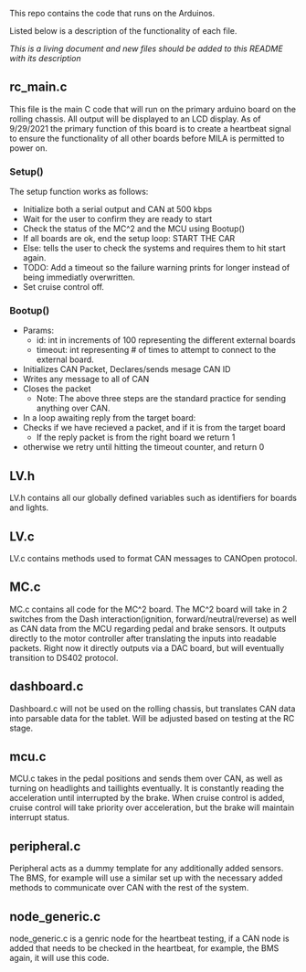 This repo contains the code that runs on the Arduinos.

Listed below is a description of the functionality of each file.

*This is a living document and new files should be added to this README with its description*


## rc_main.c
This file is the main C code that will run on the primary arduino board on the rolling chassis. All output will be displayed to an LCD display. As of 9/29/2021 the primary function of this board is to create a heartbeat signal to ensure the functionality of all other boards before MILA is permitted to power on.

### Setup()
The setup function works as follows:
- Initialize both a serial output and CAN at 500 kbps
- Wait for the user to confirm they are ready to start
- Check the status of the MC^2 and the MCU using Bootup()
- If all boards are ok, end the setup loop: START THE CAR
- Else: tells the user to check the systems and requires them to hit start again. 
- TODO: Add a timeout so the failure warning prints for longer instead of being immediatly overwritten. 
- Set cruise control off.
### Bootup()
- Params:
  - id: int in increments of 100 representing the different external boards
  - timeout: int representing # of times to attempt to connect to the external board.
- Initializes CAN Packet, Declares/sends mesage CAN ID 
- Writes any message to all of CAN
- Closes the packet
  - Note: The above three steps are the standard practice for sending anything over CAN.
- In a loop awaiting reply from the target board:
- Checks if we have recieved a packet, and if it is from the target board
  - If the reply packet is from the right board we return 1
- otherwise we retry until hitting the timeout counter, and return 0

## LV.h
LV.h contains all our globally defined variables such as identifiers for boards and lights.
## LV.c
LV.c contains methods used to format CAN messages to CANOpen protocol.
## MC.c
MC.c contains all code for the MC^2 board. The MC^2 board will take in 2 switches from the Dash interaction(ignition, forward/neutral/reverse) as well as CAN data from the MCU regarding pedal and brake sensors. It outputs directly to the motor controller after translating the inputs into readable packets. Right now it directly outputs via a DAC board, but will eventually transition to DS402 protocol.
## dashboard.c
Dashboard.c will not be used on the rolling chassis, but translates CAN data into parsable data for the tablet. Will be adjusted based on testing at the RC stage.
## mcu.c
MCU.c takes in the pedal positions and sends them over CAN, as well as turning on headlights and taillights eventually. It is constantly reading the acceleration until interrupted by the brake. When cruise control is added, cruise control will take priority over acceleration, but the brake will maintain interrupt status. 
## peripheral.c
Peripheral acts as a dummy template for any additionally added sensors. The BMS, for example will use a similar set up with the necessary added methods to communicate over CAN with the rest of the system.
## node_generic.c
node_generic.c is a genric node for the heartbeat testing, if a CAN node is added that needs to be checked in the heartbeat, for example, the BMS again, it will use this code.

